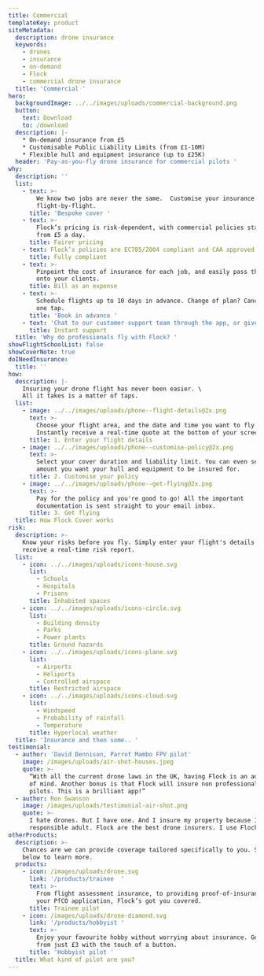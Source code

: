 ```yaml
---
title: Commercial
templateKey: product
siteMetadata:
  description: drone insurance
  keywords:
    - drones
    - insurance
    - on-demand
    - Flock
    - commercial drone insurance
  title: 'Commercial '
hero:
  backgroundImage: ../../images/uploads/commercial-background.png
  button:
    text: Download
    to: /download
  description: |-
    * On-demand insurance from £5 
    * Customisable Public Liability Limits (from £1-10M)
    * Flexible hull and equipment insurance (up to £25K)
  header: 'Pay-as-you-fly drone insurance for commercial pilots '
why:
  description: ''
  list:
    - text: >-
        We know two jobs are never the same.  Customise your insurance
        flight-by-flight.
      title: 'Bespoke cover '
    - text: >-
        Flock’s pricing is risk-dependent, with commercial policies starting
        from £5 a day.
      title: Fairer pricing
    - text: Flock’s policies are EC785/2004 compliant and CAA approved.
      title: Fully compliant
    - text: >-
        Pinpoint the cost of insurance for each job, and easily pass the costs
        onto your clients.
      title: Bill as an expense
    - text: >-
        Schedule flights up to 10 days in advance. Change of plan? Cancel with
        one tap.
      title: 'Book in advance '
    - text: 'Chat to our customer support team through the app, or give us a call.'
      title: Instant support
  title: 'Why do professionals fly with Flock? '
showFlightSchoolList: false
showCoverNote: true
doINeedInsurance:
  title: ''
how:
  description: |-
    Insuring your drone flight has never been easier. \
    All it takes is a matter of taps.
  list:
    - image: ../../images/uploads/phone--flight-details@2x.png
      text: >-
        Choose your flight area, and the date and time you want to fly.
        Instantly receive a real-time quote at the bottom of your screen.
      title: 1. Enter your flight details
    - image: ../../images/uploads/phone--customise-policy@2x.png
      text: >-
        Select your cover duration and liability limit. You can even set the
        amount you want your hull and equipment to be insured for.
      title: 2. Customise your policy
    - image: ../../images/uploads/phone--get-flying@2x.png
      text: >-
        Pay for the policy and you're good to go! All the important
        documentation is sent straight to your email inbox.
      title: 3. Get flying
  title: How Flock Cover works
risk:
  description: >-
    Know your risks before you fly. Simply enter your flight's details and
    receive a real-time risk report.
  list:
    - icon: ../../images/uploads/icons-house.svg
      list:
        - Schools
        - Hospitals
        - Prisons
      title: Inhabited spaces
    - icon: ../../images/uploads/icons-circle.svg
      list:
        - Building density
        - Parks
        - Power plants
      title: Ground hazards
    - icon: ../../images/uploads/icons-plane.svg
      list:
        - Airports
        - Heliports
        - Controlled airspace
      title: Restricted airspace
    - icon: ../../images/uploads/icons-cloud.svg
      list:
        - Windspeed
        - Probability of rainfall
        - Temperature
      title: Hyperlocal weather
  title: 'Insurance and then some.. '
testimonial:
  - author: 'David Dennison, Parrot Mambo FPV pilot'
    image: /images/uploads/air-shot-houses.jpeg
    quote: >-
      “With all the current drone laws in the UK, having Flock is an added peace
      of mind. Another bonus is that Flock will insure non professional drone
      pilots. This is a brilliant app!”
  - author: Ron Swanson
    image: /images/uploads/testimonial-air-shot.png
    quote: >-
      I hate drones. But I have one. And I insure my property because I'm a
      responsible adult. Flock are the best drone insurers. I use Flock.
otherProducts:
  description: >-
    Chances are we can provide coverage tailored specifically to you. Select
    below to learn more.
  products:
    - icon: /images/uploads/drone.svg
      link: '/products/trainee  '
      text: >-
        From flight assessment insurance, to providing proof-of-insurance in
        your PfCO application, Flock’s got you covered.
      title: Trainee pilot
    - icon: /images/uploads/drone-diamond.svg
      link: '/products/hobbyist '
      text: >-
        Enjoy your favourite hobby without worrying about insurance. Get covered
        from just £3 with the touch of a button.
      title: 'Hobbyist pilot '
  title: What kind of pilot are you?
---
```


